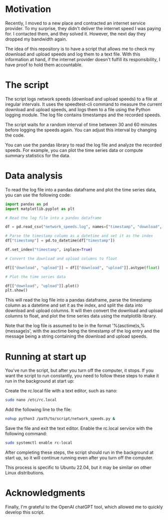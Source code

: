 # Motivation

Recently, I moved to a new place and contracted an internet service provider. To my surprise, they didn't deliver the internet speed I was paying for. I contacted them, and they solved it. However, the next day they dropped my bandwidth again.

The idea of this repository is to have a script that allows me to check my download and upload speeds and log them to a text file. With this information at hand, if the internet provider doesn't fulfill its responsibility, I have proof to hold them accountable.

# The script

The script logs network speeds (download and upload speeds) to a file at iregular intervals. It uses the speedtest-cli command to measure the current download and upload speeds, and logs them to a file using the Python logging module. The log file contains timestamps and the recorded speeds.

The script waits for a random interval of time between 30 and 60 minutes before logging the speeds again. You can adjust this interval by changing the code.

You can use the pandas library to read the log file and analyze the recorded speeds. For example, you can plot the time series data or compute summary statistics for the data.

# Data analysis

To read the log file into a pandas dataframe and plot the time series data, you can use the following code:


```python
import pandas as pd
import matplotlib.pyplot as plt

# Read the log file into a pandas dataframe

df = pd.read_csv("network_speeds.log", names=["timestamp", "download", "upload"])

# Parse the timestamp column as a datetime and set it as the index
df["timestamp"] = pd.to_datetime(df["timestamp"])

df.set_index("timestamp", inplace=True)

# Convert the download and upload columns to float

df[["download", "upload"]] = df[["download", "upload"]].astype(float)

# Plot the time series data

df[["download", "upload"]].plot()
plt.show()
```
This will read the log file into a pandas dataframe, parse the timestamp column as a datetime and set it as the index, and split the data into download and upload columns. It will then convert the download and upload columns to float, and plot the time series data using the matplotlib library.

Note that the log file is assumed to be in the format '%(asctime)s,%(message)s', with the asctime being the timestamp of the log entry and the message being a string containing the download and upload speeds.

# Running at start up

You've run the script, but after you turn off the computer, it stops. If you want the script to run constantly, you need to follow these steps to make it run in the background at start up:

Create the rc.local file with a text editor, such as nano:
```bash
sudo nano /etc/rc.local
```
Add the following line to the file:
```bash
nohup python3 /path/to/script/network_speeds.py &
```
Save the file and exit the text editor.
Enable the rc.local service with the following command:
```bash
sudo systemctl enable rc-local
```
After completing these steps, the script should run in the background at start up, so it will continue running even after you turn off the computer.

This process is specific to Ubuntu 22.04, but it may be similar on other Linux distributions.

# Acknowledgments 

Finally, I'm grateful to the OpenAI chatGPT tool, which allowed me to quickly develop this script.